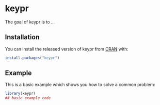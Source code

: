 
# keypr

<!-- badges: start -->
<!-- badges: end -->

The goal of keypr is to ...

## Installation

You can install the released version of keypr from [CRAN](https://CRAN.R-project.org) with:

``` r
install.packages("keypr")
```

## Example

This is a basic example which shows you how to solve a common problem:

``` r
library(keypr)
## basic example code
```

